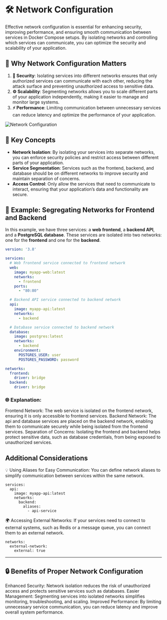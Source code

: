 # 🛠️ Network Configuration

Effective network configuration is essential for enhancing security, improving performance, and ensuring smooth communication between services in Docker Compose setups. By isolating networks and controlling which services can communicate, you can optimize the security and scalability of your application.

## 📌 Why Network Configuration Matters

1. **🔐 Security**: Isolating services into different networks ensures that only authorized services can communicate with each other, reducing the attack surface and preventing unauthorized access to sensitive data.
2. **⚙️ Scalability**: Segmenting networks allows you to scale different parts of your application independently, making it easier to manage and monitor large systems.
3. **⚡ Performance**: Limiting communication between unnecessary services can reduce latency and optimize the performance of your application.

![Network Configuration](https://via.placeholder.com/800x400?text=Network+Configuration+Example)

## 🔑 Key Concepts

- **Network Isolation**: By isolating your services into separate networks, you can enforce security policies and restrict access between different parts of your application.
- **Service Segmentation**: Services such as the frontend, backend, and database should be on different networks to improve security and maintain separation of concerns.
- **Access Control**: Only allow the services that need to communicate to interact, ensuring that your application’s data and functionality are secure.

## 🔎 Example: Segregating Networks for Frontend and Backend

In this example, we have three services: a **web frontend**, a **backend API**, and a **PostgreSQL database**. These services are isolated into two networks: one for the **frontend** and one for the **backend**.

```yaml
version: '3.8'

services:
  # Web frontend service connected to frontend network
  web:
    image: myapp-web:latest
    networks:
      - frontend
    ports:
      - "80:80"

  # Backend API service connected to backend network
  api:
    image: myapp-api:latest
    networks:
      - backend

  # Database service connected to backend network
  database:
    image: postgres:latest
    networks:
      - backend
    environment:
      POSTGRES_USER: user
      POSTGRES_PASSWORD: password

networks:
  frontend:
    driver: bridge
  backend:
    driver: bridge
```
### 🌐 Explanation:
  Frontend Network: The web service is isolated on the frontend network, ensuring it is only accessible to frontend services.
  Backend Network: The api and database services are placed on the backend network, enabling them to communicate securely while being isolated from the frontend services.
  Separation of Concerns: Isolating the frontend and backend helps protect sensitive data, such as database credentials, from being exposed to unauthorized services.

## Additional Considerations

💡 Using Aliases for Easy Communication: You can define network aliases to simplify communication between services within the same network.

```
services:
  api:
    image: myapp-api:latest
    networks:
      backend:
        aliases:
          - api-service
```
🌍 Accessing External Networks: If your services need to connect to external systems, such as Redis or a message queue, you can connect them to an external network.

```
networks:
  external-network:
    external: true
```
---

## 🔒 Benefits of Proper Network Configuration
Enhanced Security: Network isolation reduces the risk of unauthorized access and protects sensitive services such as databases.
Easier Management: Segmenting services into isolated networks simplifies monitoring, troubleshooting, and scaling.
Improved Performance: By limiting unnecessary service communication, you can reduce latency and improve overall system performance.
